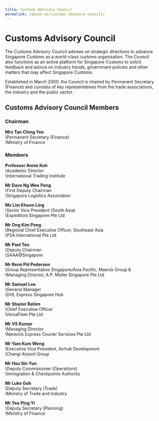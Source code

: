```yaml
---
title: Customs Advisory Council
permalink: /about-us/customs-advisory-council/
---
```


# Customs Advisory Council

The Customs Advisory Council advises on strategic directions to advance Singapore Customs as a world-class customs organisation. The Council also functions as an active platform for Singapore Customs to solicit feedback and advice on industry trends, government policies and other matters that may affect Singapore Customs.

Established in March 2000, the Council is chaired by Permanent Secretary (Finance) and consists of key representatives from the trade associations, the industry and the public sector.

## Customs Advisory Council Members

### Chairman

**Mrs Tan Ching Yee**  
\Permanent Secretary (Finance)  
\Ministry of Finance

### Members

**Professor Annie Koh**  
\Academic Director  
\International Trading Institute

**Mr Dave Ng Wee Peng**  
\First Deputy Chairman  
\Singapore Logistics Association

**Ms Lim Khoon Ling**  
\Senior Vice President (South Asia)  
\Expeditors Singapore Pte Ltd

**Mr Ong Kim Pong**  
\Regional Chief Executive Officer, Southeast Asia  
\PSA International Pte Ltd

**Mr Paul Teo**  
\Deputy Chairman  
\SAAA@Singapore

**Mr René  Piil Pedersen**  
\Group Representative Singapore/Asia Pacific, Maersk Group &  
\Managing Director, A.P. Moller Singapore Pte Ltd

**Mr Samuel Lee**  
\General Manager  
\DHL Express Singapore Hub

**Mr Shamir Rahim**  
\Chief Executive Officer  
\VersaFleet Pte Ltd

**Mr VS Kumar**  
\Managing Director  
\Network Express Courier Services Pte Ltd

**Mr Yam Kum Weng**  
\Executive Vice President, Airhub Development  
\Changi Airport Group

**Mr Hsu Sin Yun**  
\Deputy Commissioner (Operations)  
\Immigration & Checkpoints Authority

**Mr Luke Goh**  
\Deputy Secretary (Trade)  
\Ministry of Trade and Industry

**Mr Yee Ping Yi**  
\Deputy Secretary (Planning)  
\Ministry of Finance
